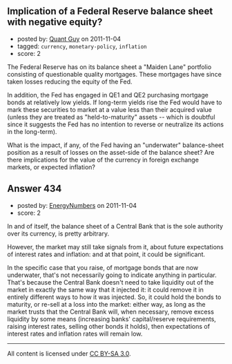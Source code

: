 ## Implication of a Federal Reserve balance sheet with negative equity?

- posted by: [Quant Guy](https://stackexchange.com/users/-1/501-quant-guy) on 2011-11-04
- tagged: `currency`, `monetary-policy`, `inflation`
- score: 2

The Federal Reserve has on its balance sheet a "Maiden Lane" portfolio consisting of questionable quality mortgages. These mortgages have since taken losses reducing the equity of the Fed. 

In addition, the Fed has engaged in QE1 and QE2 purchasing mortgage bonds at relatively low yields. If long-term yields rise the Fed would have to mark these securities to market at a value less than their acquired value (unless they are treated as "held-to-maturity" assets -- which is doubtful since it suggests the Fed has no intention to reverse or neutralize its actions in the long-term).

What is the impact, if any, of the Fed having an "underwater" balance-sheet position as a result of losses on the asset-side of the balance sheet? Are there implications for the value of the currency in foreign exchange markets, or expected inflation?


## Answer 434

- posted by: [EnergyNumbers](https://stackexchange.com/users/-1/104-energynumbers) on 2011-11-04
- score: 2

In and of itself, the balance sheet of a Central Bank that is the sole authority over its currency, is pretty arbitrary.

However, the market may still take signals from it, about future expectations of interest rates and inflation: and at that point, it could be significant.

In the specific case that you raise, of mortgage bonds that are now underwater, that's not necessarily going to indicate anything in particular. That's because the Central Bank doesn't need to take liquidity out of the market in exactly the same way that it injected it: it could remove it in entirely different ways to how it was injected. So, it could hold the bonds to maturity, or re-sell at a loss into the market: either way, as long as the market trusts that the Central Bank will, when necessary, remove excess liquidity by some means (increasing banks' capital/reserve requirements, raising interest rates, selling other bonds it holds), then expectations of interest rates and inflation rates will remain low.



---

All content is licensed under [CC BY-SA 3.0](https://creativecommons.org/licenses/by-sa/3.0/).
